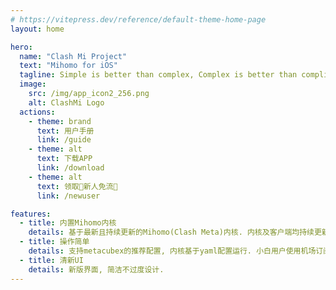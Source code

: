 ```yaml
---
# https://vitepress.dev/reference/default-theme-home-page
layout: home

hero:
  name: "Clash Mi Project"
  text: "Mihomo for iOS"
  tagline: Simple is better than complex, Complex is better than complicated
  image:
    src: /img/app_icon2_256.png
    alt: ClashMi Logo
  actions:
    - theme: brand
      text: 用户手册
      link: /guide
    - theme: alt
      text: 下载APP
      link: /download
    - theme: alt
      text: 领取💖新人免流💖
      link: /newuser

features:
  - title: 内置Mihomo内核
    details: 基于最新且持续更新的Mihomo(Clash Meta)内核. 内核及客户端均持续更新维护，放心使用.
  - title: 操作简单
    details: 支持metacubex的推荐配置, 内核基于yaml配置运行. 小白用户使用机场订阅即可使用.
  - title: 清新UI
    details: 新版界面, 简洁不过度设计.
---
```


